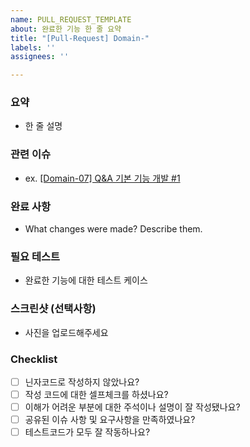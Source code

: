 ```yaml
---
name: PULL_REQUEST_TEMPLATE
about: 완료한 기능 한 줄 요약
title: "[Pull-Request] Domain-"
labels: ''
assignees: ''

---
```


### 요약
- 한 줄 설명

### 관련 이슈
- ex. [[Domain-07] Q&A 기본 기능 개발 #1](https://github.com/Rhythm-Finders/pet-cast/issues/1)

### 완료 사항
- What changes were made? Describe them.

### 필요 테스트
- 완료한 기능에 대한 테스트 케이스

### 스크린샷 (선택사항)
- 사진을 업로드해주세요

### Checklist
- [ ] 닌자코드로 작성하지 않았나요?
- [ ] 작성 코드에 대한 셀프체크를 하셨나요?
- [ ] 이해가 어려운 부분에 대한 주석이나 설명이 잘 작성됐나요?
- [ ] 공유된 이슈 사항 및 요구사항을 만족하였나요?
- [ ] 테스트코드가 모두 잘 작동하나요?
